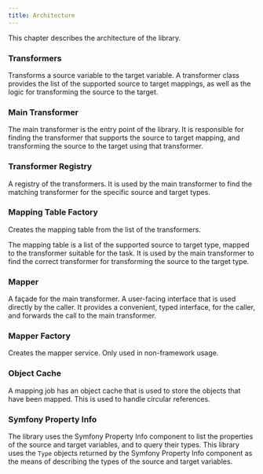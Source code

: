 ```yaml
---
title: Architecture
---
```


This chapter describes the architecture of the library.

### Transformers

Transforms a source variable to the target variable. A transformer class
provides the list of the supported source to target mappings, as well as
the logic for transforming the source to the target.

### Main Transformer

The main transformer is the entry point of the library. It is responsible
for finding the transformer that supports the source to target mapping,
and transforming the source to the target using that transformer.

### Transformer Registry

A registry of the transformers. It is used by the main transformer to find
the matching transformer for the specific source and target types.

### Mapping Table Factory

Creates the mapping table from the list of the transformers.

The mapping table is a list of the supported source to target type, mapped to
the transformer suitable for the task. It is used by the main transformer to
find the correct transformer for transforming the source to the target type.

### Mapper

A façade for the main transformer. A user-facing interface that is used directly
by the caller. It provides a convenient, typed interface, for the caller, and
forwards the call to the main transformer.

### Mapper Factory

Creates the mapper service. Only used in non-framework usage.

### Object Cache

A mapping job has an object cache that is used to store the objects that have
been mapped. This is used to handle circular references.

### Symfony Property Info

The library uses the Symfony Property Info component to list the properties of
the source and target variables, and to query their types. This library uses
the `Type` objects returned by the Symfony Property Info component as the
means of describing the types of the source and target variables.